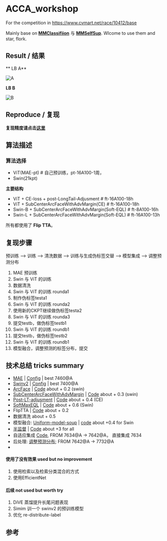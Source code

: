 # ACCA_workshop
For the competition in https://www.cvmart.net/race/10412/base


Mainly base on [**MMClassifiion**](https://github.com/open-mmlab/mmclassification) 与 [**MMSelfSup**](https://github.com/open-mmlab/mmselfsup). Wlcome to use them and star, flork.

## Result / 结果

** LB A**

![A](https://user-images.githubusercontent.com/18586273/201299318-41d392b3-a810-4f26-bd29-6dabba92fe83.png)

**LB B**

![B](https://user-images.githubusercontent.com/18586273/201299402-d4449a50-a48a-46e6-b673-049524d81bdb.png)


## Reproduce / 复现

**复现精度请点击[这里](./Reproduce.md)**

## 算法描述

### 算法选择

- ViT(MAE-pt)   # 自己预训练，pt-16A100-1周，
- Swin(21kpt)    

**主要结构**
- ViT + CE-loss + post-LongTail-Adjusment                # ft-16A100-18h   
- ViT + SubCenterArcFaceWithAdvMargin(CE)                # ft-16A100-18h
- Swin-B + SubCenterArcFaceWithAdvMargin(Soft-EQL)       # ft-8A100-16h
- Swin-L + SubCenterArcFaceWithAdvMargin(Soft-EQL)       # ft-16A100-13h

所有都使用了 **Flip TTA**。

## 复现步骤

预训练 --> 训练 --> 清洗数据 --> 训练与生成伪标签交替 --> 模型集成 --> 调整预测分布

1. MAE 预训练
2. Swin 与 ViT 的训练
3. 数据清洗         
4. Swin 与 ViT 的训练 rounda1
5. 制作伪标签testa1
6. Swin 与 ViT 的训练 rounda2
7. 使用新的CKPT继续做伪标签testa2
8. Swin 与 ViT 的训练 rounda3
9. 提交testb，做伪标签testb1
10. Swin 与 ViT 的训练 roundb1
11. 提交testb，做伪标签testb2
12. Swin 与 ViT 的训练 roundb1
13. 模型融合，调整预测的标签分布，提交


## 技术总结 tricks summary

- [MAE](https://github.com/open-mmlab/mmselfsup/tree/dev-1.x/configs/selfsup/mae) |  [Config](./configs/vit/)    | best 7460@A
- [Swinv2](https://github.com/open-mmlab/mmclassification/tree/dev-1.x/configs/swin_transformer_v2) | [Config](./configs/swin/)  | best 7400@A
- [ArcFace](https://arxiv.org/abs/1801.07698)   |   [Code](./src/models/arcface_head.py)   about + 0.2 (swin)
- [SubCenterArcFaceWithAdvMargin](https://paperswithcode.com/paper/sub-center-arcface-boosting-face-recognition)   |   [Code](./src/models/arcface_head.py) about + 0.3 (swin)
- [Post-LT-adjusment](https://paperswithcode.com/paper/long-tail-learning-via-logit-adjustment)   |   [Code](./src/models/linear_head_lt.py)  about + 0.4 (CE)
- [SoftMaxEQL](https://paperswithcode.com/paper/the-equalization-losses-gradient-driven)   |   [Code](./src/models/eql.py)   about + 0.6 (Swin)
- FlipTTA  |   [Code](./src/models/tta_classifier.py)    about + 0.2
- 数据清洗                                                about + 0.5
- 模型融合: [Uniform-model-soup](https://arxiv.org/abs/2203.05482) | [code](./tools/model_soup.py)             about +0.4 for Swin
- [半监督](https://lilianweng.github.io/posts/2021-12-05-semi-supervised/)  | [Code](./tools/creat_pseudo.py)  about +3 for all
- 自适应集成 [Code](./tools/emsemble.py),                  FROM 7634@A -> 7642@A， 直接集成 7634
- 后处理: [调整预测分布](./tools/re-distribute-label.py);    FROM 7642@A -> 7732@A 
- 

#### 使用了没有效果 used but no improvement

1. 使用检索以及检索分类混合的方式
2. 使用EfficientNet

#### 后续 not used but worth try

1. DiVE 蒸馏提升长尾问题表现
2. Simim 训一个 swinv2 的预训练模型
3. 优化 re-distribute-label

## 参考



